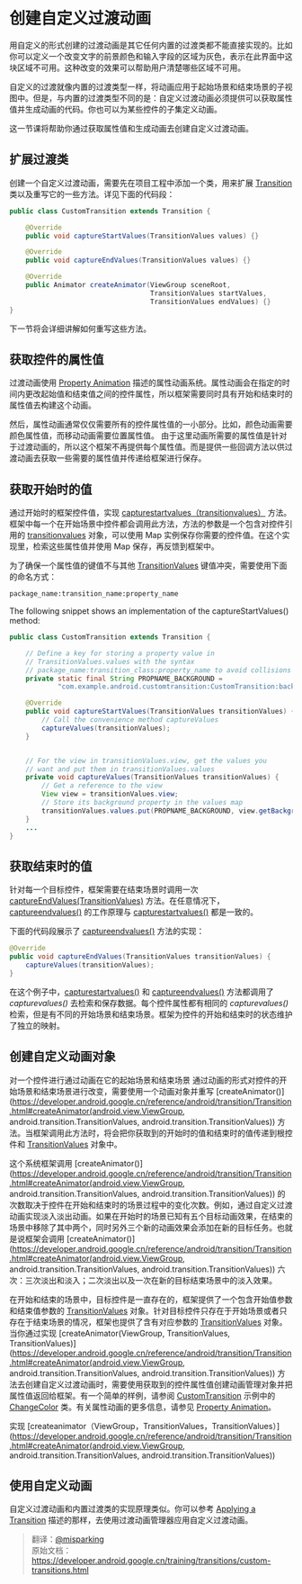 # 创建自定义过渡动画


用自定义的形式创建的过渡动画是其它任何内置的过渡类都不能直接实现的。比如你可以定义一个改变文字的前景颜色和输入字段的区域为灰色，表示在此界面中这块区域不可用。这种改变的效果可以帮助用户清楚哪些区域不可用。

自定义的过渡就像内置的过渡类型一样，将动画应用于起始场景和结束场景的子视图中。但是，与内置的过渡类型不同的是：自定义过渡动画必须提供可以获取属性值并生成动画的代码。你也可以为某些控件的子集定义动画。

这一节课将帮助你通过获取属性值和生成动画去创建自定义过渡动画。

## 扩展过渡类
创建一个自定义过渡动画，需要先在项目工程中添加一个类，用来扩展 [Transition](https://developer.android.google.cn/reference/android/transition/Transition.html) 类以及重写它的一些方法。详见下面的代码段：

```java
public class CustomTransition extends Transition {

    @Override
    public void captureStartValues(TransitionValues values) {}

    @Override
    public void captureEndValues(TransitionValues values) {}

    @Override
    public Animator createAnimator(ViewGroup sceneRoot,
                                   TransitionValues startValues,
                                   TransitionValues endValues) {}
}
```
下一节将会详细讲解如何重写这些方法。

## 获取控件的属性值

过渡动画使用 [Property Animation](https://developer.android.google.cn/guide/topics/graphics/prop-animation.html) 描述的属性动画系统。属性动画会在指定的时间内更改起始值和结束值之间的控件属性，所以框架需要同时具有开始和结束时的属性值去构建这个动画。

然后，属性动画通常仅仅需要所有的控件属性值的一小部分。比如，颜色动画需要颜色属性值，而移动动画需要位置属性值。 由于这里动画所需要的属性值是针对于过渡动画的，所以这个框架不再提供每个属性值。而是提供一些回调方法以供过渡动画去获取一些需要的属性值并传递给框架进行保存。

## 获取开始时的值

通过开始时的框架控件值，实现 [capturestartvalues（transitionvalues）](https://developer.android.google.cn/reference/android/transition/Transition.html#captureStartValues(android.transition.TransitionValues)) 方法。框架中每一个在开始场景中控件都会调用此方法，方法的参数是一个包含对控件引用的 [transitionvalues](https://developer.android.google.cn/reference/android/transition/TransitionValues.html) 对象，可以使用 Map 实例保存你需要的控件值。在这个实现里，检索这些属性值并使用 Map 保存，再反馈到框架中。

为了确保一个属性值的键值不与其他 [TransitionValues](https://developer.android.google.cn/reference/android/transition/TransitionValues.html) 键值冲突，需要使用下面的命名方式：

```xml
package_name:transition_name:property_name
```
The following snippet shows an implementation of the captureStartValues() method:

```java
public class CustomTransition extends Transition {

    // Define a key for storing a property value in
    // TransitionValues.values with the syntax
    // package_name:transition_class:property_name to avoid collisions
    private static final String PROPNAME_BACKGROUND =
            "com.example.android.customtransition:CustomTransition:background";

    @Override
    public void captureStartValues(TransitionValues transitionValues) {
        // Call the convenience method captureValues
        captureValues(transitionValues);
    }


    // For the view in transitionValues.view, get the values you
    // want and put them in transitionValues.values
    private void captureValues(TransitionValues transitionValues) {
        // Get a reference to the view
        View view = transitionValues.view;
        // Store its background property in the values map
        transitionValues.values.put(PROPNAME_BACKGROUND, view.getBackground());
    }
    ...
}

```
## 获取结束时的值
针对每一个目标控件，框架需要在结束场景时调用一次 [captureEndValues(TransitionValues)](https://developer.android.google.cn/reference/android/transition/Transition.html#captureEndValues(android.transition.TransitionValues)) 方法。在任意情况下，[captureendvalues()](https://developer.android.google.cn/reference/android/transition/Transition.html#captureEndValues(android.transition.TransitionValues)) 的工作原理与 [capturestartvalues()](https://developer.android.google.cn/reference/android/transition/Transition.html#captureStartValues(android.transition.TransitionValues)) 都是一致的。

下面的代码段展示了 [captureendvalues()](https://developer.android.google.cn/reference/android/transition/Transition.html#captureEndValues(android.transition.TransitionValues)) 方法的实现：

```java
@Override
public void captureEndValues(TransitionValues transitionValues) {
    captureValues(transitionValues);
}
```

在这个例子中，[capturestartvalues()](https://developer.android.google.cn/reference/android/transition/Transition.html#captureStartValues(android.transition.TransitionValues))
 和 [captureendvalues()](https://developer.android.google.cn/reference/android/transition/Transition.html#captureEndValues(android.transition.TransitionValues))
 方法都调用了 *capturevalues()* 去检索和保存数据。每个控件属性都有相同的 *capturevalues()* 检索，但是有不同的开始场景和结束场景。框架为控件的开始和结束时的状态维护了独立的映射。

## 创建自定义动画对象

对一个控件进行通过动画在它的起始场景和结束场景
通过动画的形式对控件的开始场景和结束场景进行改变，需要使用一个动画对象并重写 [createAnimator()](https://developer.android.google.cn/reference/android/transition/Transition.html#createAnimator(android.view.ViewGroup, android.transition.TransitionValues, android.transition.TransitionValues)) 方法。当框架调用此方法时，将会把你获取到的开始时的值和结束时的值传递到根控件和 [TransitionValues](https://developer.android.google.cn/reference/android/transition/TransitionValues.html) 对象中。

这个系统框架调用 [createAnimator()](https://developer.android.google.cn/reference/android/transition/Transition.html#createAnimator(android.view.ViewGroup, android.transition.TransitionValues, android.transition.TransitionValues)) 的次数取决于控件在开始和结束时的场景过程中的变化次数。例如，通过自定义过渡动画实现淡入淡出动画。如果在开始时的场景已知有五个目标动画效果，在结束的场景中移除了其中两个，同时另外三个新的动画效果会添加在新的目标任务。也就是说框架会调用 [createAnimator()](https://developer.android.google.cn/reference/android/transition/Transition.html#createAnimator(android.view.ViewGroup, android.transition.TransitionValues, android.transition.TransitionValues)) 六次：三次淡出和淡入；二次淡出以及一次在新的目标结束场景中的淡入效果。

在开始和结束的场景中，目标控件是一直存在的，框架提供了一个包含开始值参数和结束值参数的  [TransitionValues](https://developer.android.google.cn/reference/android/transition/TransitionValues.html) 对象。针对目标控件只存在于开始场景或者只存在于结束场景的情况，框架也提供了含有对应参数的 [TransitionValues](https://developer.android.google.cn/reference/android/transition/TransitionValues.html) 对象。
当你通过实现 [createAnimator(ViewGroup, TransitionValues, TransitionValues)](https://developer.android.google.cn/reference/android/transition/Transition.html#createAnimator(android.view.ViewGroup, android.transition.TransitionValues, android.transition.TransitionValues)) 方法去创建自定义过渡动画时，需要使用获取到的控件属性值创建动画管理对象并把属性值返回给框架。有一个简单的样例，请参阅 [CustomTransition](https://developer.android.google.cn/samples/CustomTransition/index.html) 示例中的 [ChangeColor](https://developer.android.google.cn/samples/CustomTransition/src/com.example.android.customtransition/ChangeColor.html) 类。有关属性动画的更多信息，请参见 [Property Animation](https://developer.android.google.cn/guide/topics/graphics/prop-animation.html)。

实现 [createanimator（ViewGroup，TransitionValues，TransitionValues）](https://developer.android.google.cn/reference/android/transition/Transition.html#createAnimator(android.view.ViewGroup, android.transition.TransitionValues, android.transition.TransitionValues)) 


## 使用自定义动画
自定义过渡动画和内置过渡类的实现原理类似。你可以参考 [Applying a Transition](https://developer.android.google.cn/training/transitions/transitions.html#Apply) 描述的那样，去使用过渡动画管理器应用自定义过渡动画。

>翻译：[@misparking](https://github.com/misparking)       
原始文档：<https://developer.android.google.cn/training/transitions/custom-transitions.html>